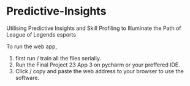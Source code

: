 # Predictive-Insights
Utilising Predictive Insights and Skill Profiling to Illuminate the Path of League of Legends esports

To run the web app, 
1. first run / train all the files serially.
2. Run the Final Project 23 App 3 on pycharm or your preffered IDE.
3. Click / copy and paste the web address to your browser to use the software.

